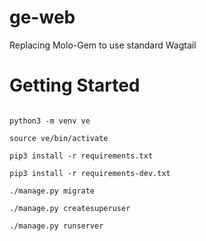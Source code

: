 # ge-web
Replacing Molo-Gem to use standard Wagtail

# Getting Started
```

python3 -m venv ve

source ve/bin/activate 

pip3 install -r requirements.txt

pip3 install -r requirements-dev.txt

./manage.py migrate

./manage.py createsuperuser

./manage.py runserver
